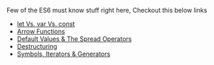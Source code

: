 Few of the ES6 must know stuff right here, Checkout this below links

- [let Vs. var Vs. const](https://github.com/SaravananRajaraman/learn/blob/master/ES6-The_Right_Parts/let%20Vs%20var%20Vs%20const.md)
-  [Arrow Functions](https://github.com/SaravananRajaraman/learn/blob/master/ES6-The_Right_Parts/Arrow%20Functions.md)
- [Default Values & The Spread Operators](https://github.com/SaravananRajaraman/learn/blob/master/ES6-The_Right_Parts/Default%20Values%20%26%20The%20Spread%20Operator.md)
- [Destructuring](https://github.com/SaravananRajaraman/learn/blob/master/ES6-The_Right_Parts/Destructuring.md)
- [Symbols, Iterators & Generators](https://github.com/SaravananRajaraman/learn/blob/master/ES6-The_Right_Parts/Symbols%2C%20Iterators%20%26%20Generators.md)
<!--stackedit_data:
eyJoaXN0b3J5IjpbLTY5NDQ0NTQ3Nl19
-->